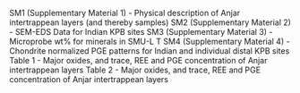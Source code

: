 SM1 (Supplementary Material 1) - Physical description of Anjar intertrappean layers (and thereby samples)
SM2 (Supplementary Material 2) -  SEM-EDS Data for Indian KPB sites
SM3 (Supplementary Material 3) -  Microprobe wt% for minerals in SMU-L T
SM4 (Supplementary Material 4) - Chondrite normalized PGE patterns for Indian and individual distal KPB sites
Table 1 -  Major oxides, and trace, REE and PGE concentration of Anjar intertrappean layers
Table 2 - Major oxides, and trace, REE and PGE concentration of Anjar intertrappean layers
